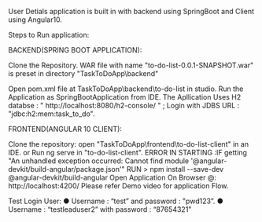 User Detials application is built in with backend using SpringBoot and Client using Angular10.

Steps to Run application:

BACKEND(SPRING BOOT APPLICATION):

Clone the Repository.
WAR file with name "to-do-list-0.0.1-SNAPSHOT.war" is preset in directory "TaskToDoApp\backend" 

Open pom.xml file at TaskToDoApp\backend\to-do-list  in studio.
Run the Application as SpringBootApplication from IDE.
The Apllication Uses H2 databse : " http://localhost:8080/h2-console/ " ; Login with JDBS URL : "jdbc:h2:mem:task_to_do".

FRONTEND(ANGULAR 10 CLIENT):

Clone the repository:
open "TaskToDoApp\frontend\to-do-list-client" in an IDE.
or Run 
       ng serve in "to-do-list-client".
ERROR IN STARTING :IF getting "An unhandled exception occurred: Cannot find module '@angular-devkit/build-angular/package.json'" RUN > 
                   npm install --save-dev @angular-devkit/build-angular
Open Application On Browser @: http://localhost:4200/
Please refer Demo video for application Flow.

Test Login User:
● Username : “test” and password : "pwd123”.
● Username : “testleaduser2” with password : “87654321”

